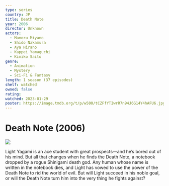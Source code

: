 ```yaml
---
type: series
country: JP
title: Death Note
year: 2006
director: Unknown
actors:
  - Mamoru Miyano
  - Shido Nakamura
  - Aya Hirano
  - Kappei Yamaguchi
  - Kimiko Saito
genre:
  - Animation
  - Mystery
  - Sci-Fi & Fantasy
length: 1 season (37 episodes)
shelf: watched
owned: false
rating:
watched: 2023-01-29
poster: https://image.tmdb.org/t/p/w500/tCZFfYTIwrR7n94J6G14Y4hAFU6.jpg
---
```


# Death Note (2006)

![](https://image.tmdb.org/t/p/w500/tCZFfYTIwrR7n94J6G14Y4hAFU6.jpg)

Light Yagami is an ace student with great prospects—and he’s bored out of his mind. But all that changes when he finds the Death Note, a notebook dropped by a rogue Shinigami death god. Any human whose name is written in the notebook dies, and Light has vowed to use the power of the Death Note to rid the world of evil. But will Light succeed in his noble goal, or will the Death Note turn him into the very thing he fights against?